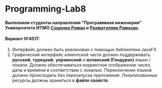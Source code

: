 # Programming-Lab8
#### Выполнили студенты направления "Программная инженерия" Университета ИТМО [Сущенко Роман](https://github.com/cat-boop) и [Рахматуллин Рамазан](https://github.com/otto15).
#### Вариант №4517:
1. Интерфейс должен быть реализован с помощью библиотеки JavaFX
2. Графический интерфейс клиентской части должен поддерживать **русский**, **турецкий**, **украинский** и **испанский (Гондурас)** языки / локали. Должно обеспечиваться корректное отображение чисел, даты и времени в соответствии с локалью. Переключение языков должно происходить без перезапуска приложения. Локализованные ресурсы должны храниться в **файле свойств**.